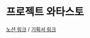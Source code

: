 # 프로젝트 와타스토

[노션 링크](https://www.notion.so/4d814b01f8c24e0995ece7df68fbfda3?v=4fa70bbd43674b6faae408437561f1d5) / [기획서 링크](https://docs.google.com/presentation/d/1VVniGKf3ACnAqhPIZoDcUT7QY1IOemBLC0CZNIJVDvo/edit?usp=sharing)